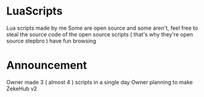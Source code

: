 # LuaScripts
Lua scripts made by me
Some are open source and some aren't, feel free to steal the source code of the open source scripts ( that's why they're open source stepbro )
have fun browsing

# Announcement
Owner made 3 ( almost 4 ) scripts in a single day
Owner planning to make ZekeHub v2 
